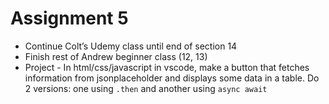 # Assignment 5

- Continue Colt’s Udemy class until end of section 14
- Finish rest of Andrew beginner class (12, 13)
- Project - In html/css/javascript in vscode, make a button that fetches information from jsonplaceholder and displays some data in a table. Do 2 versions: one using `.then` and another using `async await`